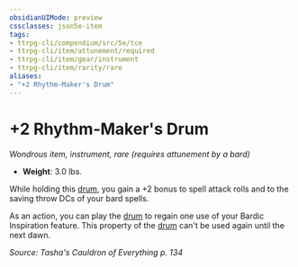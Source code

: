 ```yaml
---
obsidianUIMode: preview
cssclasses: json5e-item
tags:
- ttrpg-cli/compendium/src/5e/tce
- ttrpg-cli/item/attunement/required
- ttrpg-cli/item/gear/instrument
- ttrpg-cli/item/rarity/rare
aliases: 
- "+2 Rhythm-Maker's Drum"
---
```

# +2 Rhythm-Maker's Drum
*Wondrous item, instrument, rare (requires attunement by a bard)*  


- **Weight**: 3.0 lbs.

While holding this [drum](/3-Mechanics/CLI/items/drum-xphb.md), you gain a +2 bonus to spell attack rolls and to the saving throw DCs of your bard spells.

As an action, you can play the [drum](/3-Mechanics/CLI/items/drum-xphb.md) to regain one use of your Bardic Inspiration feature. This property of the [drum](/3-Mechanics/CLI/items/drum-xphb.md) can't be used again until the next dawn.

*Source: Tasha's Cauldron of Everything p. 134*